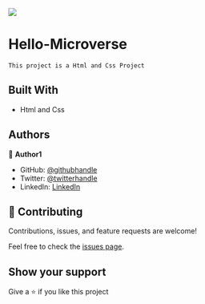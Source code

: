 ![](https://img.shields.io/badge/Microverse-blueviolet)

# Hello-Microverse

    This project is a Html and Css Project

## Built With

- Html and Css

## Authors

👤 **Author1**

- GitHub: [@githubhandle](https://github.com/AmeenahBuhari)
- Twitter: [@twitterhandle](https://twitter.com/AminaBuhari)
- LinkedIn: [LinkedIn](https://linkedin.com/in/AminaBuhari)

## 🤝 Contributing

Contributions, issues, and feature requests are welcome!

Feel free to check the [issues page](../../issues/).

## Show your support

Give a ⭐️ if you like this project
